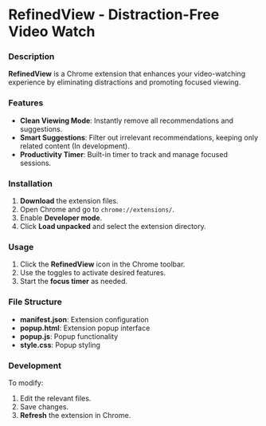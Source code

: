 
# **RefinedView - Distraction-Free Video Watch**

### **Description**
**RefinedView** is a Chrome extension that enhances your video-watching experience by eliminating distractions and promoting focused viewing.

### **Features**
- **Clean Viewing Mode**: Instantly remove all recommendations and suggestions.
- **Smart Suggestions**: Filter out irrelevant recommendations, keeping only related content (In development).
- **Productivity Timer**: Built-in timer to track and manage focused sessions.

### **Installation**
1. **Download** the extension files.
2. Open Chrome and go to `chrome://extensions/`.
3. Enable **Developer mode**.
4. Click **Load unpacked** and select the extension directory.

### **Usage**
1. Click the **RefinedView** icon in the Chrome toolbar.
2. Use the toggles to activate desired features.
3. Start the **focus timer** as needed.

### **File Structure**
- **manifest.json**: Extension configuration
- **popup.html**: Extension popup interface
- **popup.js**: Popup functionality
- **style.css**: Popup styling

### **Development**
To modify:
1. Edit the relevant files.
2. Save changes.
3. **Refresh** the extension in Chrome.

